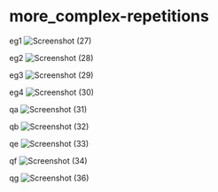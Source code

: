 # more_complex-repetitions
eg1
![Screenshot (27)](https://user-images.githubusercontent.com/109476637/204422367-c909cc55-6c49-4d2f-a1ce-417314bbab2d.png)





eg2
![Screenshot (28)](https://user-images.githubusercontent.com/109476637/204427607-acf00879-83a5-442e-b0fa-875ccda9dee3.png)





eg3
![Screenshot (29)](https://user-images.githubusercontent.com/109476637/204494476-8c14e555-cf44-4b8c-8680-282577c42148.png)





eg4
![Screenshot (30)](https://user-images.githubusercontent.com/109476637/204497005-8e544fc4-7b0d-4124-b898-d6ac0befe916.png)





qa
![Screenshot (31)](https://user-images.githubusercontent.com/109476637/204498952-179e1f68-9f44-409e-81b1-ae41e22c6545.png)





qb
![Screenshot (32)](https://user-images.githubusercontent.com/109476637/204503449-d61412d9-54ed-4eee-9425-7f9a423fa912.png)





qe
![Screenshot (33)](https://user-images.githubusercontent.com/109476637/204541917-c94cc6bc-b49b-4ac2-b8be-2d1c49ba9c7b.png)





qf
![Screenshot (34)](https://user-images.githubusercontent.com/109476637/204544463-2c1e67bb-5605-49e4-bb7a-08c40563a181.png)





qg
![Screenshot (36)](https://user-images.githubusercontent.com/109476637/204697444-76e7da83-5ac1-4347-8325-509fc6dd472d.png)


